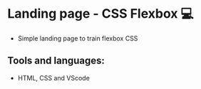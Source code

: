 # Landing page - CSS Flexbox 💻
- Simple landing page to train flexbox CSS

## Tools and languages:
- HTML, CSS and VScode
